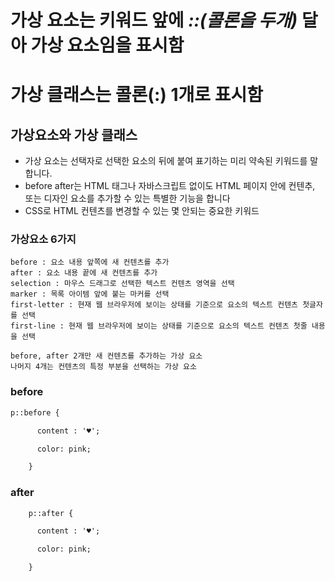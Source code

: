 # 가상 요소는 키워드 앞에 ***::(콜론을 두개)*** 달아 가상 요소임을 표시함
# 가상 클래스는 콜론(:) 1개로 표시함

## 가상요소와 가상 클래스
- 가상 요소는 선택자로 선택한 요소의 뒤에 붙여 표기하는 미리 약속된 키워드를 말합니다.
- before after는 HTML 태그나 자바스크립트 없이도 HTML 페이지 안에 컨텐추, 또는 디자인 요소를 추가할 수 있는 특별한 기능을 합니다
- CSS로 HTML 컨텐츠를 변경할 수 있는 몇 안되는 중요한 키워드

### 가상요소 6가지
~~~
before : 요소 내용 앞쪽에 새 컨텐츠를 추가
after : 요소 내용 끝에 새 컨텐츠를 추가
selection : 마우스 드래그로 선택한 텍스트 컨텐츠 영역을 선택
marker : 목록 아이템 앞에 붙는 마커를 선택
first-letter : 현재 웹 브라우저에 보이는 상태를 기준으로 요소의 텍스트 컨텐츠 첫글자를 선택
first-line : 현재 웹 브라우저에 보이는 상태를 기준으로 요소의 텍스트 컨텐츠 첫줄 내용을 선택

before, after 2개만 새 컨텐츠를 추가하는 가상 요소
나머지 4개는 컨텐츠의 특정 부분을 선택하는 가상 요소
~~~

### before
~~~HTML
p::before {

	  content : '♥';

	  color: pink;

	}
~~~

### after
~~~HTML
	p::after {

	  content : '♥';

	  color: pink;

	}
~~~
